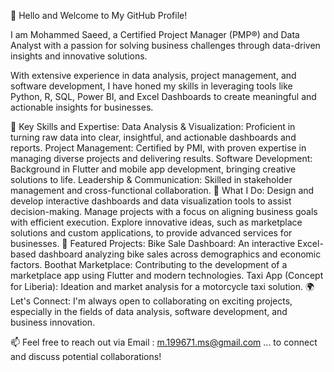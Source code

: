 👋 Hello and Welcome to My GitHub Profile!

I am Mohammed Saeed, a Certified Project Manager (PMP®) and Data Analyst with a passion for solving business challenges through data-driven insights and innovative solutions.

With extensive experience in data analysis, project management, and software development, I have honed my skills in leveraging tools like Python, R, SQL, Power BI, and Excel Dashboards to create meaningful and actionable insights for businesses.

🔧 Key Skills and Expertise:
Data Analysis & Visualization: Proficient in turning raw data into clear, insightful, and actionable dashboards and reports.
Project Management: Certified by PMI, with proven expertise in managing diverse projects and delivering results.
Software Development: Background in Flutter and mobile app development, bringing creative solutions to life.
Leadership & Communication: Skilled in stakeholder management and cross-functional collaboration.
🌟 What I Do:
Design and develop interactive dashboards and data visualization tools to assist decision-making.
Manage projects with a focus on aligning business goals with efficient execution.
Explore innovative ideas, such as marketplace solutions and custom applications, to provide advanced services for businesses.
📂 Featured Projects:
Bike Sale Dashboard: An interactive Excel-based dashboard analyzing bike sales across demographics and economic factors.
Boothat Marketplace: Contributing to the development of a marketplace app using Flutter and modern technologies.
Taxi App (Concept for Liberia): Ideation and market analysis for a motorcycle taxi solution.
🌍 Let's Connect:
I'm always open to collaborating on exciting projects, especially in the fields of data analysis, software development, and business innovation.

📫 Feel free to reach out via Email : m.199671.ms@gmail.com ... to connect and discuss potential collaborations!
